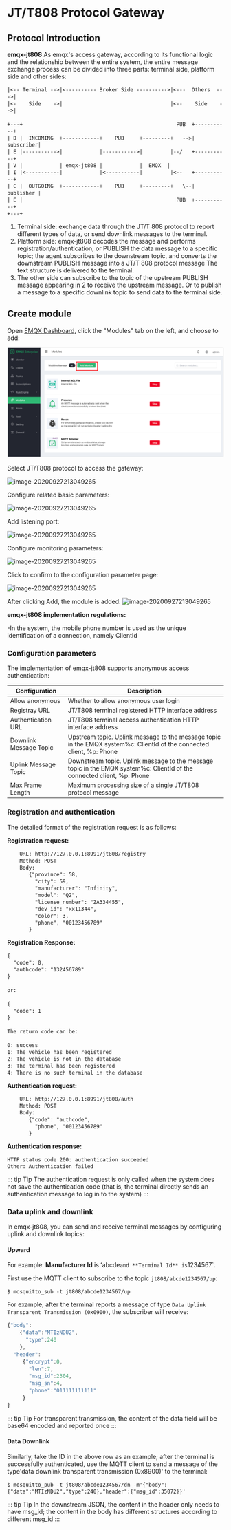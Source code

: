 # JT/T808 Protocol Gateway

## Protocol Introduction

**emqx-jt808** As emqx's access gateway, according to its functional logic and the relationship between the entire system, the entire message exchange process can be divided into three parts: terminal side, platform side and other sides:

```
|<-- Terminal -->|<---------- Broker Side ---------->|<---  Others  --->|
|<-    Side    ->|                                   |<--    Side    -->|

+---+                                                  PUB  +-----------+
| D |  INCOMING  +------------+    PUB     +---------+   -->| subscriber|
| E |----------->|            |----------->|         |--/   +-----------+
| V |            | emqx-jt808 |            |  EMQX  |
| I |<-----------|            |<-----------|         |<--   +-----------+
| C |  OUTGOING  +------------+    PUB     +---------+   \--| publisher |
| E |                                                  PUB  +-----------+
+---+
```

1. Terminal side: exchange data through the JT/T 808 protocol to report different types of data, or send downlink messages to the terminal.
2. Platform side: emqx-jt808 decodes the message and performs registration/authentication, or PUBLISH the data message to a specific topic; the agent subscribes to the downstream topic, and converts the downstream PUBLISH message into a JT/T 808 protocol message The text structure is delivered to the terminal.
3. The other side can subscribe to the topic of the upstream PUBLISH message appearing in 2 to receive the upstream message. Or to publish a message to a specific downlink topic to send data to the terminal side.

## Create module

Open [EMQX Dashboard](http://127.0.0.1:18083/#/modules), click the "Modules" tab on the left, and choose to add:

![image-20200927213049265](./assets/modules.png)

Select JT/T808 protocol to access the gateway:

![image-20200927213049265](./assets/proto_jt8081.png)

Configure related basic parameters:

![image-20200927213049265](./assets/proto_jt8082.png)

Add listening port:

![image-20200927213049265](./assets/proto_jt8083.png)

Configure monitoring parameters:

![image-20200927213049265](./assets/proto_jt8084.png)

Click to confirm to the configuration parameter page:

![image-20200927213049265](./assets/proto_jt8085.png)

After clicking Add, the module is added:
![image-20200927213049265](./assets/proto_jt8086.png)

**emqx-jt808 implementation regulations:**

-In the system, the mobile phone number is used as the unique identification of a connection, namely ClientId


### Configuration parameters

The implementation of emqx-jt808 supports anonymous access authentication:


| Configuration          | Description                                                  |
| ---------------------- | ------------------------------------------------------------ |
| Allow anonymous        | Whether to allow anonymous user login                        |
| Registray URL          | JT/T808 terminal registered HTTP interface address           |
| Authentication URL     | JT/T808 terminal access authentication HTTP interface address |
| Downlink Message Topic | Upstream topic. Uplink message to the message topic in the EMQX system%c: ClientId of the connected client, %p: Phone |
| Uplink Message Topic   | Downstream topic. Uplink message to the message topic in the EMQX system%c: ClientId of the connected client, %p: Phone |
| Max Frame Length       | Maximum processing size of a single JT/T808 protocol message |


### Registration and authentication

The detailed format of the registration request is as follows:

**Registration request:**
```
    URL: http://127.0.0.1:8991/jt808/registry
    Method: POST
    Body:
       {"province": 58,
         "city": 59,
         "manufacturer": "Infinity",
         "model": "Q2",
         "license_number": "ZA334455",
         "dev_id": "xx11344",
         "color": 3,
         "phone", "00123456789"
       }
```

**Registration Response:**
```
{
  "code": 0,
  "authcode": "132456789"
}

or:

{
  "code": 1
}

The return code can be:

0: success
1: The vehicle has been registered
2: The vehicle is not in the database
3: The terminal has been registered
4: There is no such terminal in the database
```

**Authentication request:**

```properties
    URL: http://127.0.0.1:8991/jt808/auth
    Method: POST
    Body:
       {"code": "authcode",
         "phone", "00123456789"
       }
```

**Authentication response:**
```
HTTP status code 200: authentication succeeded
Other: Authentication failed
```

::: tip Tip
The authentication request is only called when the system does not save the authentication code (that is, the terminal directly sends an authentication message to log in to the system)
:::

### Data uplink and downlink

In emqx-jt808, you can send and receive terminal messages by configuring uplink and downlink topics:

#### Upward

For example: **Manufacturer Id** is ʻabcde` and **Terminal Id** is `1234567`.

First use the MQTT client to subscribe to the topic `jt808/abcde1234567/up`:

```properties
$ mosquitto_sub -t jt808/abcde1234567/up
```

For example, after the terminal reports a message of type `Data Uplink Transparent Transmission (0x0900)`, the subscriber will receive:

```js
{"body":
    {"data":"MTIzNDU2",
      "type":240
    },
  "header":
     {"encrypt":0,
       "len":7,
       "msg_id":2304,
       "msg_sn":4,
       "phone":"011111111111"
     }
}
```

::: tip Tip
For transparent transmission, the content of the data field will be base64 encoded and reported once
:::

#### Data Downlink

Similarly, take the ID in the above row as an example; after the terminal is successfully authenticated, use the MQTT client to send a message of the type'data downlink transparent transmission (0x8900)' to the terminal:
```
$ mosquitto_pub -t jt808/abcde1234567/dn -m'{"body":{"data":"MTIzNDU2","type":240},"header":{"msg_id":35072}}'
```

::: tip Tip
In the downstream JSON, the content in the header only needs to have msg_id; the content in the body has different structures according to different msg_id
:::